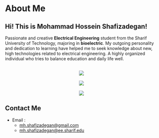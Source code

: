 # About Me
## Hi! This is Mohammad Hossein Shafizadegan!

Passionate and creative **Electrical Engineering** student from the Sharif University of Technology, majoring in **bioelectric**.
My outgoing personality and dedication to learning have helped me to seek knowledge about new, high technologies related to electrical engineering.
A highly organized individual who tries to balance education and daily life well.

<p align=center>
  <br>
  <img align="center" src="https://github-readme-stats.vercel.app/api?username=MOH-Shafizadegan&hide_border=true&show_icons=true&count_private=true&include_all_commits=true&theme=cobalt" />
  <br><br>
  <img src="https://github-readme-stats.vercel.app/api/top-langs/?username=MOH-Shafizadegan&hide_border=true&count_private=true&layout=compact&langs_count=10&theme=cobalt"/>
  <br><br>
  <img src="https://github-readme-streak-stats.herokuapp.com/?user=MOH-Shafizadegan&hide_border=true&count_private=true&layout=compact&theme=cobalt" />

</p>

## Contact Me

- Email :
  - mh.shafizadegan@gmail.com
  - mh.shafizadegan@ee.sharif.edu

